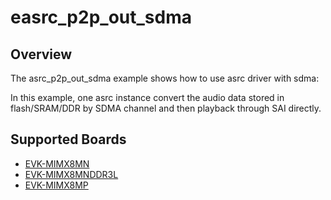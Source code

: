 # easrc_p2p_out_sdma

## Overview
The asrc_p2p_out_sdma example shows how to use asrc driver with sdma:

In this example, one asrc instance convert the audio data stored in flash/SRAM/DDR by SDMA channel and then playback through SAI directly.

## Supported Boards
- [EVK-MIMX8MN](../../../_boards/evkmimx8mn/driver_examples/asrc/asrc_p2p_out_sdma/example_board_readme.md)
- [EVK-MIMX8MNDDR3L](../../../_boards/evkmimx8mnddr3l/driver_examples/asrc/asrc_p2p_out_sdma/example_board_readme.md)
- [EVK-MIMX8MP](../../../_boards/evkmimx8mp/driver_examples/asrc/asrc_p2p_out_sdma/example_board_readme.md)
